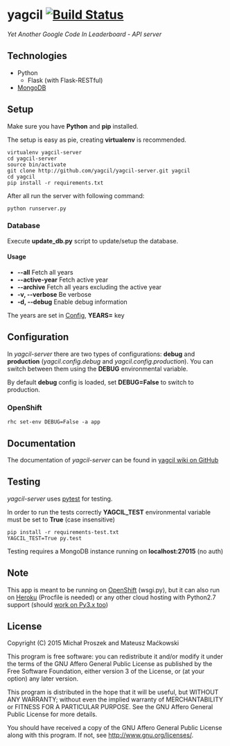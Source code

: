 # yagcil [![Build Status](https://travis-ci.org/yagcil/yagcil-server.svg)](https://travis-ci.org/yagcil/yagcil-server)
*Yet Another Google Code In Leaderboard - API server*

## Technologies
* Python
  * Flask (with Flask-RESTful)
* [MongoDB](http://www.mongodb-is-web-scale.com/)

## Setup
Make sure you have **Python** and **pip** installed.

The setup is easy as pie, creating **virtualenv** is recommended.
```
virtualenv yagcil-server
cd yagcil-server
source bin/activate
git clone http://github.com/yagcil/yagcil-server.git yagcil
cd yagcil
pip install -r requirements.txt
```

After all run the server with following command:

```
python runserver.py
```

### Database
Execute **update_db.py** script to update/setup the database.
#### Usage
* **--all**          Fetch all years
* **--active-year**  Fetch active year
* **--archive**      Fetch all years excluding the active year
* **-v, --verbose**  Be verbose
* **-d, --debug**    Enable debug information

The years are set in [Config](#Configuration), **YEARS=** key

## Configuration
In *yagcil-server* there are two types of configurations: 
**debug** and **production** (_yagcil.config.debug_ and _yagcil.config.production_). 
You can switch between them using the **DEBUG** environmental variable. 

By default **debug** config is loaded, set **DEBUG=False** to switch to production.

### OpenShift
```
rhc set-env DEBUG=False -a app
```

## Documentation
The documentation of *yagcil-server* can be found in [yagcil wiki on GitHub](https://github.com/yagcil/yagcil-server/wiki/API-Documentation#task)

## Testing
*yagcil-server* uses [pytest](pytest.org) for testing.

In order to run the tests correctly **YAGCIL_TEST** environmental variable must be set to **True** (case insensitive)
```
pip install -r requirements-test.txt
YAGCIL_TEST=True py.test
```

Testing requires a MongoDB instance running on **localhost:27015** (no auth)

## Note
This app is meant to be running on [OpenShift](http://openshift.com) (wsgi.py), 
but it can also run on [Heroku](http://heroku.com) (Procfile is needed) 
or any other cloud hosting with Python2.7 support (should [work on Py3.x too](http://flask.pocoo.org/docs/0.10/python3/))

## License
Copyright (C) 2015  Michał Proszek and Mateusz Maćkowski

This program is free software: you can redistribute it and/or modify
it under the terms of the GNU Affero General Public License as published by
the Free Software Foundation, either version 3 of the License, or
(at your option) any later version.

This program is distributed in the hope that it will be useful,
but WITHOUT ANY WARRANTY; without even the implied warranty of
MERCHANTABILITY or FITNESS FOR A PARTICULAR PURPOSE.  See the
GNU Affero General Public License for more details.

You should have received a copy of the GNU Affero General Public License
along with this program.  If not, see <http://www.gnu.org/licenses/>.
